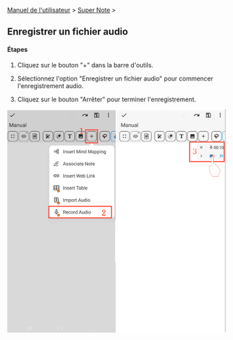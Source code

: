 [Manuel de l'utilisateur](/dragonnest/drawnote/manuel/fr) > [Super Note](/dragonnest/drawnote/manuel/fr/super_note) >

Enregistrer un fichier audio
---
#### Étapes

1. Cliquez sur le bouton "+" dans la barre d'outils.

2. Sélectionnez l'option "Enregistrer un fichier audio" pour commencer l'enregistrement audio.

3. Cliquez sur le bouton "Arrêter" pour terminer l'enregistrement.

![](imgs/record_audio1.png)